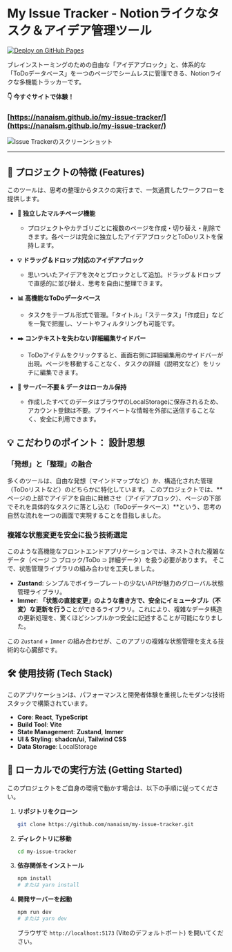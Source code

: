 # My Issue Tracker - Notionライクなタスク＆アイデア管理ツール

[![Deploy on GitHub Pages](https://img.shields.io/badge/Live%20Demo-nanaism.github.io-informational?style=for-the-badge&logo=github)](https://nanaism.github.io/my-issue-tracker/)

ブレインストーミングのための自由な「アイデアブロック」と、体系的な「ToDoデータベース」を一つのページでシームレスに管理できる、Notionライクな多機能トラッカーです。

**👇 今すぐサイトで体験！**
### [https://nanaism.github.io/my-issue-tracker/](https://nanaism.github.io/my-issue-tracker/)

![Issue Trackerのスクリーンショット](https://github.com/user-attachments/assets/a1839eda-cb4c-4a97-a6e1-23363f1cb1f1)

---

## 🌟 プロジェクトの特徴 (Features)

このツールは、思考の整理からタスクの実行まで、一気通貫したワークフローを提供します。

-   **📝 独立したマルチページ機能**
    -   プロジェクトやカテゴリごとに複数のページを作成・切り替え・削除できます。各ページは完全に独立したアイデアブロックとToDoリストを保持します。

-   **💡 ドラッグ＆ドロップ対応のアイデアブロック**
    -   思いついたアイデアを次々とブロックとして追加。ドラッグ＆ドロップで直感的に並び替え、思考を自由に整理できます。

-   **📊 高機能なToDoデータベース**
    -   タスクをテーブル形式で管理。「タイトル」「ステータス」「作成日」などを一覧で把握し、ソートやフィルタリングも可能です。

-   **✒️ コンテキストを失わない詳細編集サイドバー**
    -   ToDoアイテムをクリックすると、画面右側に詳細編集用のサイドバーが出現。ページを移動することなく、タスクの詳細（説明文など）をリッチに編集できます。

-   **💾 サーバー不要 & データはローカル保持**
    -   作成したすべてのデータはブラウザのLocalStorageに保存されるため、アカウント登録は不要。プライベートな情報を外部に送信することなく、安全に利用できます。

## 💡 こだわりのポイント： 設計思想

### 「発想」と「整理」の融合

多くのツールは、自由な発想（マインドマップなど）か、構造化された管理（ToDoリストなど）のどちらかに特化しています。
このプロジェクトでは、**ページの上部でアイデアを自由に発散させ（アイデアブロック）、ページの下部でそれを具体的なタスクに落とし込む（ToDoデータベース）**という、思考の自然な流れを一つの画面で実現することを目指しました。

### 複雑な状態変更を安全に扱う技術選定

このような高機能なフロントエンドアプリケーションでは、ネストされた複雑なデータ（ページ ⊃ ブロック/ToDo ⊃ 詳細データ）を扱う必要があります。
そこで、状態管理ライブラリの組み合わせを工夫しました。

-   **Zustand**: シンプルでボイラープレートの少ないAPIが魅力のグローバル状態管理ライブラリ。
-   **Immer**: **「状態の直接変更」のような書き方で、安全にイミュータブル（不変）な更新を行う**ことができるライブラリ。これにより、複雑なデータ構造の更新処理を、驚くほどシンプルかつ安全に記述することが可能になりました。

この `Zustand` + `Immer` の組み合わせが、このアプリの複雑な状態管理を支える技術的な心臓部です。

## 🛠️ 使用技術 (Tech Stack)

このアプリケーションは、パフォーマンスと開発者体験を重視したモダンな技術スタックで構築されています。

-   **Core**: **React**, **TypeScript**
-   **Build Tool**: **Vite**
-   **State Management**: **Zustand**, **Immer**
-   **UI & Styling**: **shadcn/ui**, **Tailwind CSS**
-   **Data Storage**: LocalStorage

## 🚀 ローカルでの実行方法 (Getting Started)

このプロジェクトをご自身の環境で動かす場合は、以下の手順に従ってください。

1.  **リポジトリをクローン**
    ```sh
    git clone https://github.com/nanaism/my-issue-tracker.git
    ```
2.  **ディレクトリに移動**
    ```sh
    cd my-issue-tracker
    ```
3.  **依存関係をインストール**
    ```sh
    npm install
    # または yarn install
    ```
4.  **開発サーバーを起動**
    ```sh
    npm run dev
    # または yarn dev
    ```
    ブラウザで `http://localhost:5173` (Viteのデフォルトポート) を開いてください。
